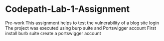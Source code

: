 # Codepath-Lab-1-Assignment
Pre-work
This assignment helps to test the vulnerability of a blog site login
The project was executed using burp suite and Portswigger account
First install burb suite
create a portswigger account

